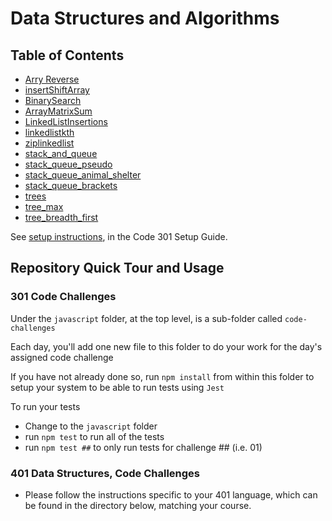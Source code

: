 # Data Structures and Algorithms

## Table of Contents

- [Arry Reverse](python/docs/array-reverse/README.md)
- [insertShiftArray](python/docs/array-insert-shift/README.md)
- [BinarySearch](python/docs/array-binary-search/README.md)
- [ArrayMatrixSum](python/docs/array-matrix-sum/README.md)
- [LinkedListInsertions](python/docs/linked_list_insertions/README.md)
- [linkedlistkth](python/docs/linked_list_kth/README.md)
- [ziplinkedlist](python/docs/linked_list_zip/README.md)
- [stack_and_queue](python/docs/stack_and_queue/README.md)
- [stack_queue_pseudo](python/docs/stack_queue_pseudo/README.md)
- [stack_queue_animal_shelter](python/docs/stack_queue_animal_shelter/README.md)
- [stack_queue_brackets](python/docs/stack_queue_brackets/README.md)
- [trees](python/docs/trees/README.md)
- [tree_max](python/docs/tree_max/README.md)
- [tree_breadth_first](python/docs/tree_breadth_first/README.md)

See [setup instructions](https://codefellows.github.io/setup-guide/code-301/2-code-challenges), in the Code 301 Setup Guide.

## Repository Quick Tour and Usage

### 301 Code Challenges

Under the `javascript` folder, at the top level, is a sub-folder called `code-challenges`

Each day, you'll add one new file to this folder to do your work for the day's assigned code challenge

If you have not already done so, run `npm install` from within this folder to setup your system to be able to run tests using `Jest`

To run your tests

- Change to the `javascript` folder
- run `npm test` to run all of the tests
- run `npm test ##` to only run tests for challenge ## (i.e. 01)

### 401 Data Structures, Code Challenges

- Please follow the instructions specific to your 401 language, which can be found in the directory below, matching your course.
